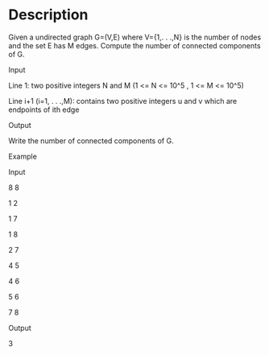 # Description

Given a undirected graph G=(V,E) where V={1,. . .,N} is the number of nodes and the set E has M edges. Compute the number of connected components of G.

Input

Line 1: two positive integers N and M (1 <= N <= 10^5 , 1 <= M <= 10^5)

Line i+1 (i=1, . . .,M): contains two positive integers u and v which are endpoints of ith edge

Output

Write the number of connected components of G.

Example

Input

8 8

1 2

1 7

1 8

2 7

4 5

4 6

5 6

7 8

Output

3